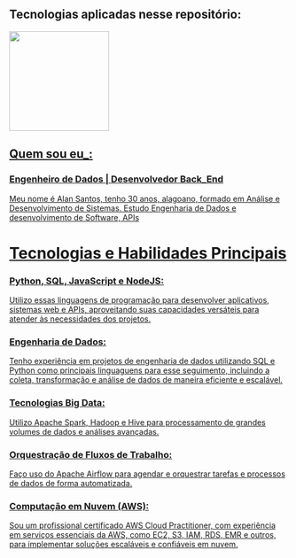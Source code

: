 ## Tecnologias aplicadas nesse repositório:
<div>
  <a href="https://github.com/Projects_Back-End/CRUD_XNEO">
  <img height="180em" src="https://github-readme-stats.vercel.app/api/top-langs/?username=Santos22-2&layout=compact"/>  
</div>

## Quem sou eu_:
### Engenheiro de Dados | Desenvolvedor Back_End
Meu nome é Alan Santos, tenho 30 anos, alagoano, formado em Análise e Desenvolvimento de Sistemas.
Estudo Engenharia de Dados e desenvolvimento de Software, APIs

# Tecnologias e Habilidades Principais

### Python, SQL, JavaScript e NodeJS: 
Utilizo essas linguagens de programação para desenvolver aplicativos, sistemas web e APIs, aproveitando suas capacidades versáteis para atender às necessidades dos projetos.

### Engenharia de Dados: 
Tenho experiência em projetos de engenharia de dados utilizando SQL e Python como principais linguaguens para esse seguimento, incluindo a coleta, transformação e análise de dados de maneira eficiente e escalável.

### Tecnologias Big Data: 
Utilizo Apache Spark, Hadoop e Hive para processamento de grandes volumes de dados e análises avançadas.

### Orquestração de Fluxos de Trabalho: 
Faço uso do Apache Airflow para agendar e orquestrar tarefas e processos de dados de forma automatizada.

### Computação em Nuvem (AWS): 
Sou um profissional certificado AWS Cloud Practitioner, com experiência em serviços essenciais da AWS, como EC2, S3, IAM, RDS, EMR e outros, para implementar soluções escaláveis e confiáveis em nuvem.

